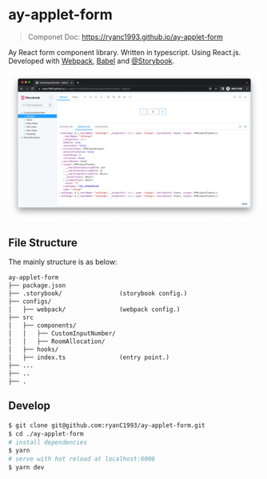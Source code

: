 # ay-applet-form
> Componet Doc: https://ryanc1993.github.io/ay-applet-form


Ay React form component library. Written in typescript. Using React.js. Developed with [Webpack](https://webpack.js.org/), [Babel](https://babeljs.io/) and [@Storybook](https://storybook.js.org/).

![](./screenshot/storybook.png)



## File Structure
The mainly structure is as below:
```
ay-applet-form
├── package.json
├── .storybook/                (storybook config.)
├── configs/
│   ├── webpack/               (webpack config.)
├── src
│   ├── components/
│   │   ├── CustomInputNumber/
│   │   ├── RoomAllocation/
│   ├── hooks/
│   ├── index.ts               (entry point.)
├── ...
├── ..
├── .
```

## Develop
```bash
$ git clone git@github.com:ryanC1993/ay-applet-form.git
$ cd ./ay-applet-form
# install dependencies
$ yarn
# serve with hot reload at localhost:6006
$ yarn dev
```
